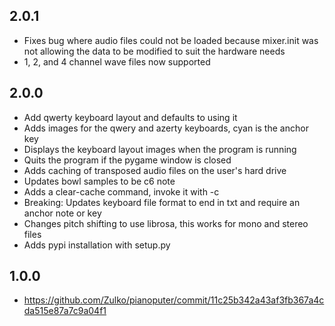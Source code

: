 ## 2.0.1
- Fixes bug where audio files could not be loaded because mixer.init was not
  allowing the data to be modified to suit the hardware needs
- 1, 2, and 4 channel wave files now supported

## 2.0.0
- Add qwerty keyboard layout and defaults to using it
- Adds images for the qwery and azerty keyboards, cyan is the anchor key
- Displays the keyboard layout images when the program is running
- Quits the program if the pygame window is closed
- Adds caching of transposed audio files on the user's hard drive
- Updates bowl samples to be c6 note
- Adds a clear-cache command, invoke it with -c
- Breaking: Updates keyboard file format to end in txt and require an anchor note or key
- Changes pitch shifting to use librosa, this works for mono and stereo files
- Adds pypi installation with setup.py

## 1.0.0
- https://github.com/Zulko/pianoputer/commit/11c25b342a43af3fb367a4cda515e87a7c9a04f1
